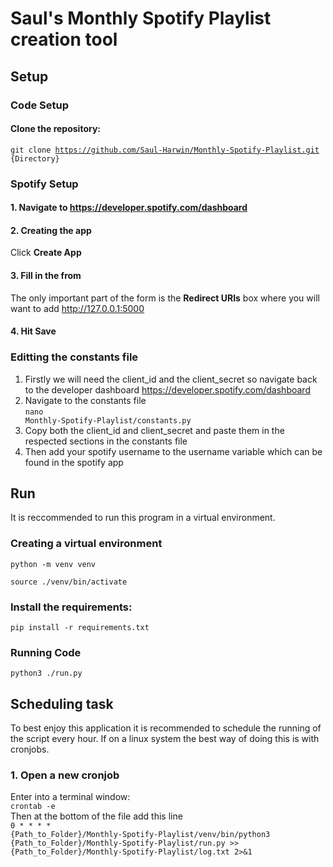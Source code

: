 # Saul's Monthly Spotify Playlist creation tool

## Setup
### Code Setup
#### Clone the repository:<br>

   <code>git clone https://github.com/Saul-Harwin/Monthly-Spotify-Playlist.git {Directory}</code>

### Spotify Setup
#### 1. Navigate to <a>https://developer.spotify.com/dashboard</a>
#### 2. Creating the app
  Click <strong>Create App</strong>
#### 3. Fill in the from
  The only important part of the form is the <strong>Redirect URIs</strong> box where you will want to add http://127.0.0.1:5000 
#### 4. Hit Save

### Editting the constants file
1. Firstly we will need the client_id and the client_secret so navigate back to the developer dashboard 
<a>https://developer.spotify.com/dashboard</a>
2. Navigate to the constants file<br>
   <code>nano Monthly-Spotify-Playlist/constants.py</code>
2. Copy both the client_id and client_secret and paste them in the respected sections in the constants file
3. Then add your spotify username to the username variable which can be found in the spotify app

## Run
It is reccommended to run this program in a virtual environment.
### Creating a virtual environment
   <code>python -m venv venv</code>

   <code>source ./venv/bin/activate</code>
### Install the requirements:
  <code>pip install -r requirements.txt</code>
### Running Code
  <code>python3 ./run.py</code>

## Scheduling task 
To best enjoy this application it is recommended to schedule the running of the script every hour. If on a linux system the best way of doing this is with cronjobs. 
### 1. Open a new cronjob
Enter into a terminal window: <br>
<code>crontab -e</code><br>
Then at the bottom of the file add this line<br>
<code>0 * * * * {Path_to_Folder}/Monthly-Spotify-Playlist/venv/bin/python3 {Path_to_Folder}/Monthly-Spotify-Playlist/run.py >> {Path_to_Folder}/Monthly-Spotify-Playlist/log.txt 2>&1</code>
